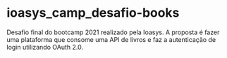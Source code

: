 # ioasys_camp_desafio-books
Desafio final do bootcamp 2021 realizado pela Ioasys. A proposta é fazer uma plataforma que consome uma API de livros e faz a autenticação de login utilizando OAuth 2.0.
